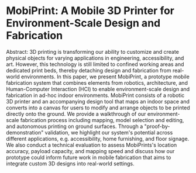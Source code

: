 # MobiPrint: A Mobile 3D Printer for Environment-Scale Design and Fabrication


Abstract: 3D printing is transforming our ability to customize and create physical objects for varying applications in engineering, accessibility, and art. However, this technology is still limited to confined working areas and dedicated print beds, thereby detaching design and fabrication from real-world environments. In this paper, we present MobiPrint, a prototype mobile fabrication system that combines elements from robotics, architecture, and Human-Computer Interaction (HCI) to enable environment-scale design and fabrication in ad-hoc indoor environments. MobiPrint consists of a robotic 3D printer and an accompanying design tool that maps an indoor space and converts into a canvas for users to modify and arrange objects to be printed directly onto the ground. We provide a walkthrough of our environment-scale fabrication process including mapping, model selection and editing, and autonomous printing on ground surfaces. Through a "proof-by-demonstration" validation, we highlight our system's potential across different applications, e.g. accessibility, home furnishing, and floor signage. We also conduct a technical evaluation to assess MobiPrints's location accuracy, payload capacity, and mapping speed and discuss how our prototype could inform future work in mobile fabrication that aims to integrate custom 3D designs into real-world settings.
